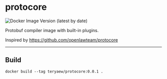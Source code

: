 # protocore

![Docker Image Version (latest by date)](https://img.shields.io/docker/v/teryaew/protocore)

Protobuf compiler image with built-in plugins.

Inspired by https://github.com/openlawteam/protocore

---

## Build

`docker build --tag teryaew/protocore:0.0.1 .`